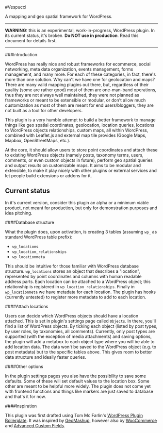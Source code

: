 #Vespucci

A mapping and geo spatial framework for WordPress.

---

**WARNING:** this is an experimental, work-in-progress, WordPress plugin. In its current status, it's broken. **Do NOT use in production**. Read this document for details first.

---


###Introduction


WordPress has really nice and robust frameworks for ecommerce, social networking, meta data organization, events management, forms management, and many more. For each of these categories, in fact, there's more than one solution. Why can't we have one for geolocation and maps? There are many valid mapping plugins out there, but, regardless of their quality (some are rather good) most of them are one-man-band operations, thus they are not always well maintained, they were not planned as frameworks or meant to be extensible or modular, or don't allow much customization as most of them are meant for end users/bloggers, they are not built as a tool for other developers.  

This plugin is a very humble attempt to build a better framework to manage things like geo spatial coordinates, geolocation, location queries, locations to WordPress objects relationships, custom maps, all within WordPress, combined with Leaflet.js and external map tile provides (Google Maps, Mapbox, OpenStreetMaps, etc.).

At the core, it should allow users to store point coordinates and attach these to existing WordPress objects (namely posts, taxonomy terms, users, comments, or even custom objects in future), perform geo spatial queries and output results on customizable maps. It aims to be modular and extensible, to make it play nicely with other plugins or external services and let people build extensions or addons for it.

## Current status

In it's current version, consider this plugin an alpha or a minimum viable product, not meant for production, but only for demonstration purposes and idea pitching.  

####Database structure

What the plugin does, upon activation, is creating 3 tables (assuming `wp_` as standard WordPress table prefix):

* `wp_locations`
* `wp_location_relationships`
* `wp_locationmeta`

This should be intuitive for those familiar with WordPress database structure. `wp_locations` stores an object that describes a "location", represented by point coordinates and columns with human readable address parts. Each location can be attached to a WordPress object; this relationship is registered in `wp_location_relationships`. Finally in `wp_locationmeta` we have metadata for each location. The plugin has hooks (currently untested) to register more metadata to add to each location. 

####Attach locations

Users can decide which WordPress objects should have a location attached. This is set in plugin's settings page called `Objects`. In there, you'll find a list of WordPress objects. By ticking each object (listed by post types, by user roles, by taxonomies, all comments). Currently, only post types are supported (with the exception of media attachments) and saving options, the plugin will add a metabox to each object type where you will be able to add location data. The data won't be saved to the WordPress object (e.g. to post metadata) but to the specific tables above. This gives room to better data structure and ideally faster queries.

####Other options

In the plugin settings pages you also have the possibility to save some defaults. Some of these will set default values to the location box. Some other are meant to be helpful more widely. The plugin does not come yet with frontend functions and things like markers are just saved to database and that's it for now.

####Inspiration

This plugin was first drafted using Tom Mc Farlin's [WordPress Plugin Boilerplate](https://github.com/tommcfarlin/WordPress-Plugin-Boilerplate). It was inspired by [GeoMashup](https://github.com/cyberhobo/wp-geo-mashup), however also by [WooCommerce](https://github.com/woothemes/woocommerce) and [Advanced Custom Fields](https://github.com/elliotcondon/acf).  
